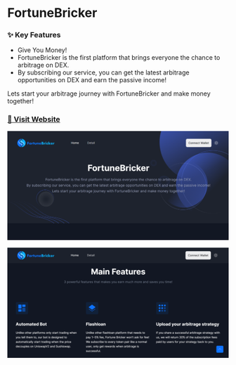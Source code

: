 # FortuneBricker

### ✨ Key Features
- Give You Money!
- FortuneBricker is the first platform that brings everyone the chance to arbitrage on DEX.
- By subscribing our service, you can get the latest arbitrage opportunities on DEX and earn the passive income!

Lets start your arbitrage journey with FortuneBricker and make money together!




### [🚀 Visit Website](https://1121-ntufc-final-github.vercel.app/)

![alt text](image.png)

![alt text](image-1.png)